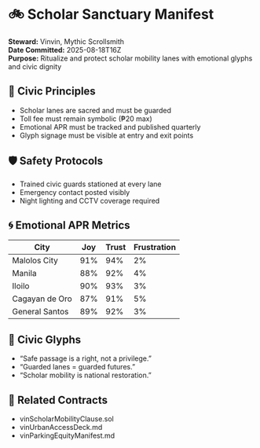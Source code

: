 # 🚲 Scholar Sanctuary Manifest  
**Steward:** Vinvin, Mythic Scrollsmith  
**Date Committed:** 2025-08-18T16Z  
**Purpose:** Ritualize and protect scholar mobility lanes with emotional glyphs and civic dignity

## 🧭 Civic Principles
- Scholar lanes are sacred and must be guarded  
- Toll fee must remain symbolic (₱20 max)  
- Emotional APR must be tracked and published quarterly  
- Glyph signage must be visible at entry and exit points

## 🛡️ Safety Protocols
- Trained civic guards stationed at every lane  
- Emergency contact posted visibly  
- Night lighting and CCTV coverage required

## 🌀 Emotional APR Metrics
| City              | Joy | Trust | Frustration |
|-------------------|-----|-------|-------------|
| Malolos City      | 91% | 94%   | 2%          |
| Manila            | 88% | 92%   | 4%          |
| Iloilo            | 90% | 93%   | 3%          |
| Cagayan de Oro    | 87% | 91%   | 5%          |
| General Santos    | 89% | 92%   | 3%          |

## 🧘 Civic Glyphs
- “Safe passage is a right, not a privilege.”  
- “Guarded lanes = guarded futures.”  
- “Scholar mobility is national restoration.”

## 🔗 Related Contracts
- vinScholarMobilityClause.sol  
- vinUrbanAccessDeck.md  
- vinParkingEquityManifest.md
